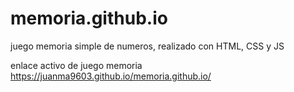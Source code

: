 # memoria.github.io

juego memoria simple de numeros, realizado con HTML, CSS y JS

enlace activo de juego memoria https://juanma9603.github.io/memoria.github.io/
